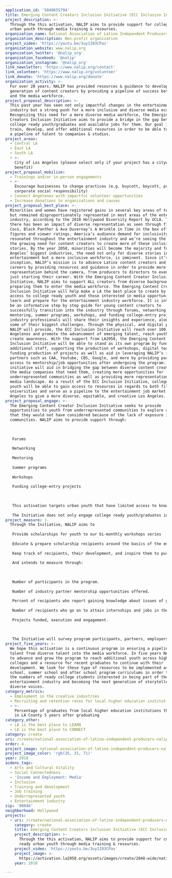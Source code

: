 ```yaml
---
application_id: '5840655794'
title: Emerging Content Creators Inclusion Initiative (ECC Inclusion Initiative)
project_description: >-
  Through the this activation, NALIP aims to provide support for college ready
  urban youth through media training & resources.
organization_name: National Association of Latino Independent Producers (NALIP)
organization_description: Non-profit organization
project_video: 'https://youtu.be/3uy1I03CPas'
organization_website: www.nalip.org
organization_twitter: '@nalip_org'
organization_facebook: '@nalip'
organization_instagram: '@nalip_org'
link_newsletter: 'https://www.nalip.org/contact'
link_volunteer: 'https://www.nalip.org/volunteer'
link_donate: 'https://www.nalip.org/donate'
organization_activity: >-
  For over 20 years, NALIP has provided resources & guidance to develop the next
  generation of content creators by providing a pipeline of success between them
  and the media workforce.
project_proposal_description: >-
  This past year has seen not only impactful changes in the entertainment
  industry but a strong push for a more inclusive and diverse media ecosystem.
  Recognizing this need for a more diverse media workforce, the Emerging Content
  Creators Inclusion Initiative aims to provide a bridge in the gap between
  college ready youth/graduates and available jobs for them. Our goal is to
  train, develop, and offer additional resources in order to be able to provide
  a pipeline of talent to companies & studios.
project_areas:
  - Central LA
  - East LA
  - South LA
  - >-
    City of Los Angeles (please select only if your project has a citywide
    benefit)
project_proposal_mobilize:
  - Trainings and/or in-person engagements
  - >-
    Encourage businesses to change practices (e.g. buycott, boycott, promote
    corporate social responsibility)
  - Connect Angelenos with impactful volunteer opportunities
  - Increase donations to organizations and causes
project_proposal_best_place: >-
  Minorities and women have registered gains in several key areas of television
  but remained disproportionately represented in most areas of the entertainment
  industry, according to the 2018 Hollywood Diversity Report by UCLA. This year,
  there has been an impact of diverse representation as seen through films like
  Coco, Black Panther & Ava Duvernay’s A Wrinkle in Time in the box office
  figures and viewer ratings. America’s audience demand for inclusivity has
  resonated throughout the entertainment industry and we’re seeing the shift in
  the growing need for content creators to create more of these inclusive
  stories. By the year 2050, minorities will become the majority and for Los
  Angeles’ biggest industries, the need not only for diverse stories in
  entertainment but a more inclusive workforce, is imminent. Since it’s
  inception, NALIP’s mission is to advance Latinx content creators and their
  careers by providing resources and guidance in order to provide more accurate
  representation behind the camera, from producers to directors to even those
  just starting their career. With the Emerging Content Creator Inclusion
  Initiative, NALIP aims to support ALL creators from diverse backgrounds in
  preparing them to enter the media workforce. The Emerging Content Creators
  Inclusion Initiative will help make a LA the best place to create by providing
  access to college ready youth and those interested in media opportunities to
  learn and prepare for the entertainment industry workforce. It is intended to
  be an informative step by step guide for young content creators to
  successfully transition into the industry through forums, networking,
  mentoring, summer programs, workshops, and funding college-entry projects. Top
  industry professionals will share their insights and experience, along with
  some of their biggest challenges. Through the physical, and digital platforms
  NALIP will provide, the ECC Inclusion Initiative will reach over 100,000
  Angelenos and promote the advancement of emerging talent, reach youth and
  create awareness. With the support from LA2050, the Emerging Content Creators
  Inclusion Initiative will be able to stand as its own program by funding
  additional staff, supporting the production of workshops, digital team,
  funding production of projects as well as aid in leveraging NALIP’s industry
  partners such as CAA, Youtube, CBS, Google, and more by providing participants
  access to mentorship/job opportunities after undergoing the program. The
  initiative will aid in bridging the gap between diverse content creators and
  the media companies that need them, creating more opportunities for
  underrepresented communities as well as providing more representation in the
  media landscape. As a result of the ECC Inclusion Initiative, college ready
  youth will be able to gain access to resources in regards to both film/media
  universities and serve as a pipeline to the entertainment job market in Los
  Angeles to give a more diverse, equitable, and creative Los Angeles.
project_proposal_engage: >-
  The Emerging Content Creator Inclusion Initiative seeks to provide
  opportunities to youth from underrepresented communities to explore a career
  that they would not have considered because of the lack of exposure in their
  communities. NALIP aims to provide support through:
   
   
   
   Forums
   
   Networking
   
   Mentoring
   
   Summer programs
   
   Workshops
   
   Funding college-entry projects
   
   
   
   This activation targets urban youth that have limited access to knowledge of the entertainment industry. The workshops will be offered not only where the entertainment hub of LA but also offered in South LA, East LA, and extremities as well. 
   
   The Initiative does not only engage college ready youth/graduates in being creative but also engages Angelenos already in the industry to provide additional support and help pave the way for those to come. We’ve had great success from our Latino Lens Workshop Series in bringing professionals in digital producing, VR/AR experience, writing for both tv/film, & showrunning with positive impact on our members from which we wish to extend to those wanting to pursue a career in media through this Initiative. Through our interaction and digital platforms over 100,000 Angelenos will be exposed to our Initiative and engage with us. The ECC Inclusion Initiative will be highlighted and enforced within NALIP’s annual events, Social Media, Newsletter and beyond, including collaborating and partnering with organizations to enhance, engage and advance the mission of the initiative.
project_measure: |-
  Through the Initiative, NALIP aims to 
   
   Provide scholarships for youth to our bi-monthly workshops series
   
   Educate & prepare scholarship recipients around the basics of the entertainment industry
   
   Keep track of recipients, their development, and inspire them to pursue creative endeavors within graduate school, specific programs (directing, writing), or start their career at a studio/network.
   
   And intends to measure through:
   
   
   
   Number of participants in the program. 
   
   Number of industry partner mentorship opportunities offered.
   
   Percent of recipients who report gaining knowledge about issues of gender equality in media. 
   
   Number of recipients who go on to attain internships and jobs in the industry. 
   
   Projects funded, execution and engagement. 
   
   
   
   The Initiative will survey program participants, partners, employers, & mentors before and after the program, and will conduct a follow-up survey 6 months after and 2 years after the program ends.
project_five_years: >-
  We hope this activation is a continuous program in ensuring a pipeline of
  talent from diverse talent into the media workforce. In five years NALIP looks
  to advance and grow the program to reach additional youth across high schools,
  colleges and a resource for recent graduates to continue with their
  development. We look for these type of resources to be implemented as part of
  school, summer school and after school program curriculums in order to grow
  the numbers of ready college students interested in being part of the
  entertainment industry and becoming the next generation of storytellers with
  diverse voices.
category_metrics:
  - Employment in the creative industries
  - Recruiting and retention rates for local higher education institutions
  - >-
    Percentage of graduates from local higher education institutions that remain
    in LA County 5 years after graduating
category_other:
  - LA is the best place to LEARN
  - LA is the best place to CONNECT
category: create
uri: /create/national-association-of-latino-independent-producers-nalip/
order: 4
project_image: national-association-of-latino-independent-producers-nalip.jpg
project_image_color: 'rgb(25, 31, 71)'
year: 2018
aidens_tags:
  - Arts and Cultural Vitality
  - Social Connectedness
  - 'Income and Employment: Media'
  - Inclusion
  - Training and development
  - Job training
  - Underrepresented youth
  - Entertainment industry
zip: '90046'
neighborhood: Hollywood
projects:
  - uri: /create/national-association-of-latino-independent-producers-nalip/
    category: create
    title: Emerging Content Creators Inclusion Initiative (ECC Inclusion Initiative)
    project_description: >-
      Through the this activation, NALIP aims to provide support for college
      ready urban youth through media training & resources.
    project_video: 'https://youtu.be/3uy1I03CPas'
    project_image: >-
      https://activation.la2050.org/assets/images/create/2048-wide/national-association-of-latino-independent-producers-nalip.jpg
    year: 2018

---
```

